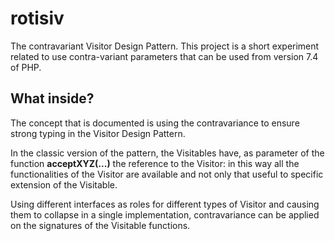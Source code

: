# rotisiv
The contravariant Visitor Design Pattern. This project is a 
short experiment related to use contra-variant parameters 
that can be used from version 7.4 of PHP.

## What inside?

The concept that is documented is using the contravariance 
to ensure strong typing in the Visitor Design Pattern.

In the classic version of the pattern, the Visitables have,
as parameter of the function **acceptXYZ(...)** the reference
to the Visitor: in this way all the functionalities
of the Visitor are available and not only that useful to
specific extension of the Visitable.

Using different interfaces as roles for different types 
of Visitor and causing them to collapse in a single 
implementation, contravariance can be applied on the 
signatures of the Visitable functions.
